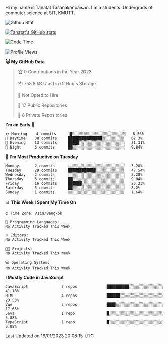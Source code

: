 Hi my name is Tanatat Tasanakanpaisan. I'm a students. Undergrads of computer science at SIT, KMUTT.

![Github Stat](https://github-profile-summary-cards.vercel.app/api/cards/profile-details?username=LilUzii-69&theme=dracula)

[![Tanatat's GitHub stats](https://github-readme-stats.vercel.app/api?username=LilUzii-69&show_icons=true&theme=radical)](https://github.com/anuraghazra/github-readme-stats)

<!--START_SECTION:waka-->
![Code Time](http://img.shields.io/badge/Code%20Time-43%20hrs%2052%20mins-blue)

![Profile Views](http://img.shields.io/badge/Profile%20Views-0-blue)

**🐱 My GitHub Data** 

> 🏆 0 Contributions in the Year 2023
 > 
> 📦 758.8 kB Used in GitHub's Storage 
 > 
> 🚫 Not Opted to Hire
 > 
> 📜 17 Public Repositories 
 > 
> 🔑 8 Private Repositories  
 > 
**I'm an Early 🐤** 

```text
🌞 Morning    4 commits      █░░░░░░░░░░░░░░░░░░░░░░░░   6.56% 
🌆 Daytime    38 commits     ███████████████░░░░░░░░░░   62.3% 
🌃 Evening    13 commits     █████░░░░░░░░░░░░░░░░░░░░   21.31% 
🌙 Night      6 commits      ██░░░░░░░░░░░░░░░░░░░░░░░   9.84%

```
📅 **I'm Most Productive on Tuesday** 

```text
Monday       2 commits      ░░░░░░░░░░░░░░░░░░░░░░░░░   3.28% 
Tuesday      29 commits     ████████████░░░░░░░░░░░░░   47.54% 
Wednesday    2 commits      ░░░░░░░░░░░░░░░░░░░░░░░░░   3.28% 
Thursday     6 commits      ██░░░░░░░░░░░░░░░░░░░░░░░   9.84% 
Friday       16 commits     ██████░░░░░░░░░░░░░░░░░░░   26.23% 
Saturday     5 commits      ██░░░░░░░░░░░░░░░░░░░░░░░   8.2% 
Sunday       1 commits      ░░░░░░░░░░░░░░░░░░░░░░░░░   1.64%

```


📊 **This Week I Spent My Time On** 

```text
⌚︎ Time Zone: Asia/Bangkok

💬 Programming Languages: 
No Activity Tracked This Week

🔥 Editors: 
No Activity Tracked This Week

🐱‍💻 Projects: 
No Activity Tracked This Week

💻 Operating System: 
No Activity Tracked This Week

```

**I Mostly Code in JavaScript** 

```text
JavaScript               7 repos             ██████████░░░░░░░░░░░░░░░   41.18% 
HTML                     4 repos             ██████░░░░░░░░░░░░░░░░░░░   23.53% 
Vue                      3 repos             ████░░░░░░░░░░░░░░░░░░░░░   17.65% 
Java                     1 repo              █░░░░░░░░░░░░░░░░░░░░░░░░   5.88% 
TypeScript               1 repo              █░░░░░░░░░░░░░░░░░░░░░░░░   5.88%

```



 Last Updated on 16/01/2023 20:08:15 UTC
<!--END_SECTION:waka-->